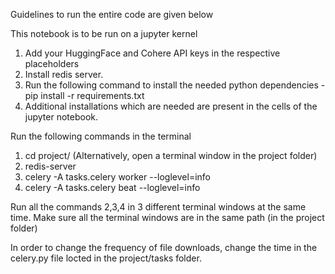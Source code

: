 Guidelines to run the entire code are given below  

This notebook is to be run on a jupyter kernel

1. Add your HuggingFace and Cohere API keys in the respective placeholders 
2. Install redis server.
3. Run the following command to install the needed python dependencies - pip install -r requirements.txt
4. Additional installations which are needed are present in the cells of the jupyter notebook.


Run the following commands in the terminal

1. cd project/ (Alternatively, open a terminal window in the project folder)
2. redis-server 
3. celery -A tasks.celery worker --loglevel=info
4. celery -A tasks.celery beat --loglevel=info



Run all the commands 2,3,4 in 3 different terminal windows at the same time.
Make sure all the terminal windows are in the same path (in the project folder)

In order to change the frequency of file downloads, change the time in the celery.py file locted in the project/tasks folder. 
